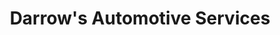 ---
title: "Darrow's Automotive Services"
url: /toledo/darrows-automotive-services/
shop: Autowerkstatt
---
